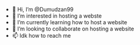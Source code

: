 - 👋 Hi, I’m @Dumudzan99
- 👀 I’m interested in hosting a webste
- 🌱 I’m currently learning how to host a website
- 💞️ I’m looking to collaborate on hosting a website
- 📫 Idk how to reach me

<!---
Dumudzan99/Dumudzan99 is a ✨ special ✨ repository because its `README.md` (this file) appears on your GitHub profile.
You can click the Preview link to take a look at your changes.
--->
